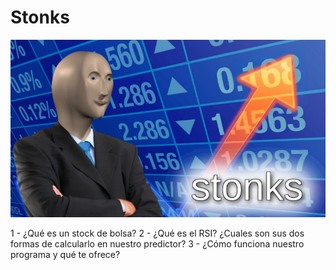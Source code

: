 # Stonks

![](/Stonks.jpg)

1 - ¿Qué es un stock de bolsa?
2 - ¿Qué es el RSI? ¿Cuales son sus dos formas de calcularlo en nuestro predictor?
3 - ¿Cómo funciona nuestro programa y qué te ofrece?
